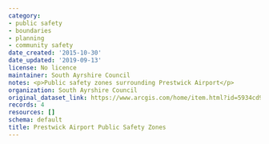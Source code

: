 ```yaml
---
category:
- public safety
- boundaries
- planning
- community safety
date_created: '2015-10-30'
date_updated: '2019-09-13'
license: No licence
maintainer: South Ayrshire Council
notes: <p>Public safety zones surrounding Prestwick Airport</p>
organization: South Ayrshire Council
original_dataset_link: https://www.arcgis.com/home/item.html?id=5934cd9303934b9ba4c23157ecb7bc40
records: 4
resources: []
schema: default
title: Prestwick Airport Public Safety Zones
---
```

